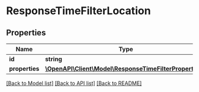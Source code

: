 # ResponseTimeFilterLocation

## Properties
Name | Type | Description | Notes
------------ | ------------- | ------------- | -------------
**id** | **string** |  | 
**properties** | [**\OpenAPI\Client\Model\ResponseTimeFilterProperties[]**](ResponseTimeFilterProperties.md) |  | 

[[Back to Model list]](../README.md#documentation-for-models) [[Back to API list]](../README.md#documentation-for-api-endpoints) [[Back to README]](../README.md)


